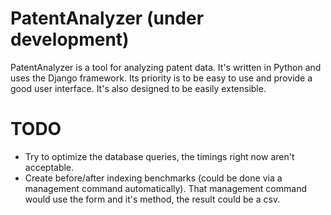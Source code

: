 # PatentAnalyzer (under development)

PatentAnalyzer is a tool for analyzing patent data. It's written in Python and uses the Django framework. Its priority is to be easy to use and provide a good user interface. It's also designed to be easily extensible. 

# TODO
* Try to optimize the database queries, the timings right now aren't acceptable.
* Create before/after indexing benchmarks (could be done via a management command automatically).
That management command would use the form and it's method, the result could be a csv.